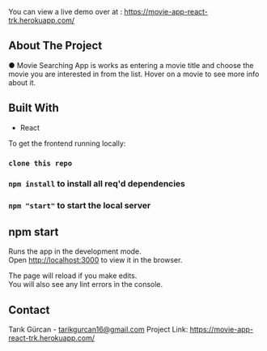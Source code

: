 You can view a live demo over at : https://movie-app-react-trk.herokuapp.com/

## About The Project

● Movie Searching App is works as entering a movie title and choose the movie you are interested in from the list. Hover on a movie to see more info about it.

## Built With

- React


To get the frontend running locally:

### `clone this repo`
### `npm install` to install all req'd dependencies
### `npm "start"` to start the local server

## npm start

Runs the app in the development mode.\
Open [http://localhost:3000](http://localhost:3000) to view it in the browser.

The page will reload if you make edits.\
You will also see any lint errors in the console.

## Contact

Tarık Gürcan - tarikgurcan16@gmail.com
Project Link: https://movie-app-react-trk.herokuapp.com/
